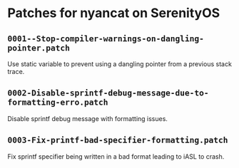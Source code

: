 # Patches for nyancat on SerenityOS

## `0001--Stop-compiler-warnings-on-dangling-pointer.patch`

Use static variable to prevent using a dangling pointer from a previous stack trace.


## `0002-Disable-sprintf-debug-message-due-to-formatting-erro.patch`

Disable sprintf debug message with formatting issues.

## `0003-Fix-printf-bad-specifier-formatting.patch`

Fix sprintf specifier being written in a bad format leading to iASL to crash.
